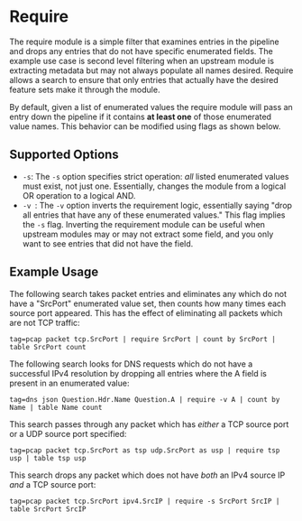 # Require

The require module is a simple filter that examines entries in the pipeline and drops any entries that do not have specific enumerated fields.  The example use case is second level filtering when an upstream module is extracting metadata but may not always populate all names desired.  Require allows a search to ensure that only entries that actually have the desired feature sets make it through the module.

By default, given a list of enumerated values the require module will pass an entry down the pipeline if it contains **at least one** of those enumerated value names. This behavior can be modified using flags as shown below.

## Supported Options

* `-s`: The `-s` option specifies strict operation: *all* listed enumerated values must exist, not just one. Essentially, changes the module from a logical OR operation to a logical AND.
* `-v `: The `-v` option inverts the requirement logic, essentially saying "drop all entries that have any of these enumerated values." This flag implies the `-s` flag. Inverting the requirement module can be useful when upstream modules may or may not extract some field, and you only want to see entries that did not have the field.

## Example Usage

The following search takes packet entries and eliminates any which do not have a "SrcPort" enumerated value set, then counts how many times each source port appeared. This has the effect of eliminating all packets which are not TCP traffic:

```gravwell
tag=pcap packet tcp.SrcPort | require SrcPort | count by SrcPort | table SrcPort count
```

The following search looks for DNS requests which do not have a successful IPv4 resolution by dropping all entries where the A field is present in an enumerated value:

```gravwell
tag=dns json Question.Hdr.Name Question.A | require -v A | count by Name | table Name count
```

This search passes through any packet which has *either* a TCP source port or a UDP source port specified:

```gravwell
tag=pcap packet tcp.SrcPort as tsp udp.SrcPort as usp | require tsp usp | table tsp usp
```

This search drops any packet which does not have *both* an IPv4 source IP *and* a TCP source port:

```gravwell
tag=pcap packet tcp.SrcPort ipv4.SrcIP | require -s SrcPort SrcIP | table SrcPort SrcIP
```

